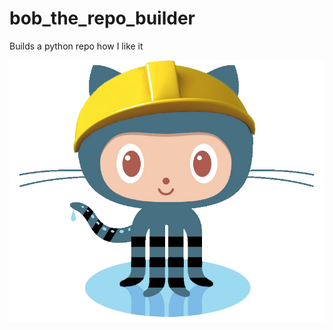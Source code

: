 # bob_the_repo_builder
Builds a python repo how I like it

![Alt text](/bob_the_repo_builder.jpg?raw=true )
